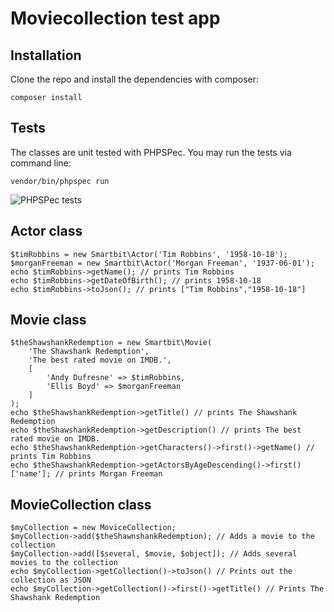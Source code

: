 # Moviecollection test app

## Installation

Clone the repo and install the dependencies with composer:
	
	composer install

## Tests

The classes are unit tested with PHPSPec. You may run the tests via command line:

	vendor/bin/phpspec run

![PHPSPec tests](https://sc-cdn.scaleengine.net/i/84585738e5537776fa539c60c9230741.png 'Tests are green')

## Actor class

	$timRobbins = new Smartbit\Actor('Tim Robbins', '1958-10-18');
	$morganFreeman = new Smartbit\Actor('Morgan Freeman', '1937-06-01');
	echo $timRobbins->getName(); // prints Tim Robbins
	echo $timRobbins->getDateOfBirth(); // prints 1958-10-18
	echo $timRobbins->toJson(); // prints ["Tim Robbins","1958-10-18"]

## Movie class

	$theShawshankRedemption = new Smartbit\Movie(
	    'The Shawshank Redemption',
	    'The best rated movie on IMDB.',
	    [
	        'Andy Dufresne' => $timRobbins,
	        'Ellis Boyd' => $morganFreeman
	    ]
	);
	echo $theShawshankRedemption->getTitle() // prints The Shawshank Redemption
	echo $theShawshankRedemption->getDescription() // prints The best rated movie on IMDB.
	echo $theShawshankRedemption->getCharacters()->first()->getName() // prints Tim Robbins
	echo $theShawshankRedemption->getActorsByAgeDescending()->first()['name']; // prints Morgan Freeman

## MovieCollection class

	$myCollection = new MoviceCollection;
	$myCollection->add($theShawnshankRedemption); // Adds a movie to the collection
	$myCollection->add([$several, $movie, $object]); // Adds several movies to the collection
	echo $myCollection->getCollection()->toJson() // Prints out the collection as JSON
	echo $myCollection->getCollection()->first()->getTitle() // Prints The Shawshank Redemption


